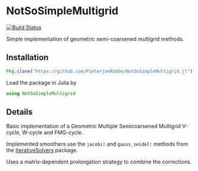 # NotSoSimpleMultigrid
[![Build Status](https://travis-ci.org/PieterjanRobbe/NotSoSimpleMultigrid.jl.png)](https://travis-ci.org/PieterjanRobbe/NotSoSimpleMultigrid.jl)

Simple implementation of geometric semi-coarsened multigrid methods. 

## Installation

```julia
Pkg.clone("https://github.com/PieterjanRobbe/NotSoSimpleMultigrid.jl")
```

Load the package in Julia by

```julia
using NotSoSimpleMultigrid
```

## Details

Basic implementation of a Geometric Multiple Semicoarsened Multigrid V-cycle, W-cycle and FMG-cycle.

Implemented smoothers use the `jacobi!` and `gauss_seidel!` methods from the [IterativeSolvers](https://github.com/JuliaMath/IterativeSolvers.jl) package.

Uses a matrix-dependent prolongation strategy to combine the corrections.
